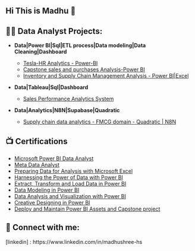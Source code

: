## Hi This is Madhu 👋

<h2>👨‍💻 Data Analyst Projects:</h2>   

- <b>Data|Power BI|Sql|ETL process|Data modeling|Data Cleaning|Dashboard</b>
  - [Tesla-HR Analytics - Power-BI](https://github.com/Madhushree-HS/Tesla-HR-Analytics---Power-BI)    
  - [Capstone sales and purchases Analysis-Power BI](https://github.com/Madhushree-HS/Capstone-sales-and-purchases-Analysis---Power-BI)
  - [Inventory and Supply Chain Management Analysis - Power BI|Excel](https://github.com/Madhushree-HS/Inventory-Supply-Chain-Analysis---power-BI-Excel)
 
- <b>Data|Tableau|Sql|Dashboard</b>
  - [Sales Performance Analytics System](https://github.com/Madhushree-HS/Sales_Insight_Tableau_Dashboard)

- <b>Data|Analytics|N8N|Supabase|Quadratic</b>
  - [Supply chain data analytics - FMCG domain - Quadratic | N8N](https://github.com/Madhushree-HS/Supply-chain-data-analytics---FMCG-domain---Quadratic-N8N-) 

<h2>📺 Certifications</h2>

- [Microsoft Power BI Data Analyst](https://coursera.org/verify/professional-cert/Z290VBP0AZCV)
- [Meta Data Analyst](https://coursera.org/verify/professional-cert/3VA0IM6XIRVA)
- [Preparing Data for Analysis with Microsoft Excel](https://coursera.org/verify/7X80FZAHPGOH)
- [Harnessing the Power of Data with Power BI](https://coursera.org/verify/SVUDI0WLRP45)
- [ Extract, Transform and Load Data in Power BI](https://coursera.org/verify/SIZUZNYZTQP2)
- [Data Modeling in Power BI](https://coursera.org/verify/MGVI57O1V32W)
- [ Data Analysis and Visualization with Power BI](https://coursera.org/verify/1IC8P60L2D40)
- [Creative Designing in Power BI](https://coursera.org/verify/S4U1ICZZ6UMX)
- [Deploy and Maintain Power BI Assets and Capstone project](https://coursera.org/verify/B5179WBV5U0R)

<h2> 🤳 Connect with me:</h2>
[linkedin]
: https://www.linkedin.com/in/madhushree-hs

